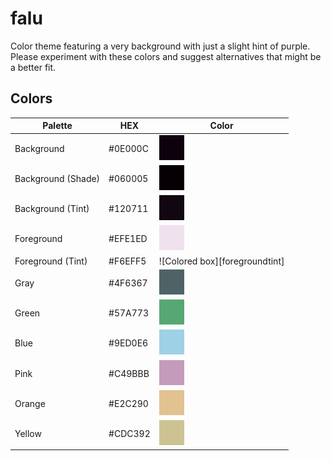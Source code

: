 # falu
Color theme featuring a very background with just a slight hint of purple. Please experiment with these colors and suggest alternatives that might be a better fit.

## Colors
| Palette            | HEX     | Color                           |
| ------------------ | ------- | ------------------------------- |
| Background         | #0E000C | ![Colored box][background]      |
| Background (Shade) | #060005 | ![Colored box][backgroundshade] |
| Background (Tint)  | #120711 | ![Colored box][backgroundtint]  |
| Foreground         | #EFE1ED | ![Colored box][foreground]      |
| Foreground (Tint)  | #F6EFF5 | ![Colored box][foregroundtint]  |
| Gray               | #4F6367 | ![Colored box][gray]            |
| Green              | #57A773 | ![Colored box][green]           |
| Blue               | #9ED0E6 | ![Colored box][blue]            |
| Pink               | #C49BBB | ![Colored box][pink]            |
| Orange             | #E2C290 | ![Colored box][orange]          |
| Yellow             | #CDC392 | ![Colored box][yellow]          |

[background]:img/background.png
[backgroundshade]:img/backgroundshade.png
[backgroundtint]:img/backgroundtint.png
[foreground]:img/foreground.png
[foregroundbright]:img/foregroundbright.png
[gray]:img/gray.png
[green]:img/green.png
[blue]:img/blue.png
[pink]:img/pink.png
[orange]:img/orange.png
[yellow]:img/yellow.png
